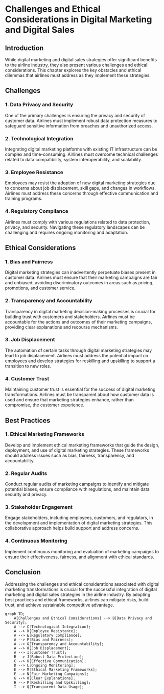 # Challenges and Ethical Considerations in Digital Marketing and Digital Sales

## Introduction

While digital marketing and digital sales strategies offer significant benefits to the airline industry, they also present various challenges and ethical considerations. This chapter explores the key obstacles and ethical dilemmas that airlines must address as they implement these strategies.

## Challenges

### 1. Data Privacy and Security

One of the primary challenges is ensuring the privacy and security of customer data. Airlines must implement robust data protection measures to safeguard sensitive information from breaches and unauthorized access.

### 2. Technological Integration

Integrating digital marketing platforms with existing IT infrastructure can be complex and time-consuming. Airlines must overcome technical challenges related to data compatibility, system interoperability, and scalability.

### 3. Employee Resistance

Employees may resist the adoption of new digital marketing strategies due to concerns about job displacement, skill gaps, and changes in workflows. Airlines must address these concerns through effective communication and training programs.

### 4. Regulatory Compliance

Airlines must comply with various regulations related to data protection, privacy, and security. Navigating these regulatory landscapes can be challenging and requires ongoing monitoring and adaptation.

## Ethical Considerations

### 1. Bias and Fairness

Digital marketing strategies can inadvertently perpetuate biases present in customer data. Airlines must ensure that their marketing campaigns are fair and unbiased, avoiding discriminatory outcomes in areas such as pricing, promotions, and customer service.

### 2. Transparency and Accountability

Transparency in digital marketing decision-making processes is crucial for building trust with customers and stakeholders. Airlines must be accountable for the actions and outcomes of their marketing campaigns, providing clear explanations and recourse mechanisms.

### 3. Job Displacement

The automation of certain tasks through digital marketing strategies may lead to job displacement. Airlines must address the potential impact on employees and develop strategies for reskilling and upskilling to support a transition to new roles.

### 4. Customer Trust

Maintaining customer trust is essential for the success of digital marketing transformations. Airlines must be transparent about how customer data is used and ensure that marketing strategies enhance, rather than compromise, the customer experience.

## Best Practices

### 1. Ethical Marketing Frameworks

Develop and implement ethical marketing frameworks that guide the design, deployment, and use of digital marketing strategies. These frameworks should address issues such as bias, fairness, transparency, and accountability.

### 2. Regular Audits

Conduct regular audits of marketing campaigns to identify and mitigate potential biases, ensure compliance with regulations, and maintain data security and privacy.

### 3. Stakeholder Engagement

Engage stakeholders, including employees, customers, and regulators, in the development and implementation of digital marketing strategies. This collaborative approach helps build support and address concerns.

### 4. Continuous Monitoring

Implement continuous monitoring and evaluation of marketing campaigns to ensure their effectiveness, fairness, and alignment with ethical standards.

## Conclusion

Addressing the challenges and ethical considerations associated with digital marketing transformations is crucial for the successful integration of digital marketing and digital sales strategies in the airline industry. By adopting best practices and ethical frameworks, airlines can mitigate risks, build trust, and achieve sustainable competitive advantage.

```mermaid
graph TD;
    A[Challenges and Ethical Considerations] --> B[Data Privacy and Security];
    A --> C[Technological Integration];
    A --> D[Employee Resistance];
    A --> E[Regulatory Compliance];
    A --> F[Bias and Fairness];
    A --> G[Transparency and Accountability];
    A --> H[Job Displacement];
    A --> I[Customer Trust];
    B --> J[Robust Data Protection];
    C --> K[Effective Communication];
    D --> L[Ongoing Monitoring];
    E --> M[Ethical Marketing Frameworks];
    F --> N[Fair Marketing Campaigns];
    G --> O[Clear Explanations];
    H --> P[Reskilling and Upskilling];
    I --> Q[Transparent Data Usage];
```
